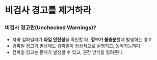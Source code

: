 # 비검사 경고를 제거하라

### 비검사 경고란(Unchecked Warnings)?
* 자바 컴파일러가 **타입 안전성**을 확인할 때, **정보가 불충분**할때 발생하는 경고
* 컴파일 경고가 발생해도 컴파일이 정상적으로 실행되고, 동작가능하다.
* 컴파일 경고는 문제가 발생할 수 있고, 권장 방식을 알려준다.


